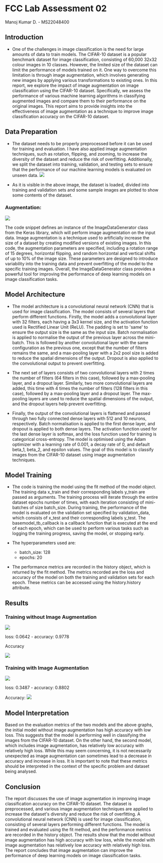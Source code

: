 # FCC Lab Assessment 02

Manoj Kumar D. - MS22048400

## Introduction

- One of the challenges in image classification is the need for large amounts of data to train models. The CIFAR-10 dataset is a popular benchmark dataset for image classification, consisting of 60,000 32x32 colour images in 10 classes. However, the limited size of the dataset can limit the performance of models trained on it. One way to overcome this limitation is through image augmentation, which involves generating new images by applying various transformations to existing ones. In this report, we explore the impact of image augmentation on image classification using the CIFAR-10 dataset. Specifically, we assess the performance of various machine learning algorithms in classifying augmented images and compare them to their performance on the original images. This report aims to provide insights into the effectiveness of image augmentation as a technique to improve image classification accuracy on the CIFAR-10 dataset.

## Data Preparation

- The dataset needs to be properly preprocessed before it can be used for training and evaluation. I have also applied image augmentation techniques, such as rotation, flipping, and zooming, to increase the diversity of the dataset and reduce the risk of overfitting. Additionally, we split the dataset into training, validation, and testing sets to ensure that the performance of our machine learning models is evaluated on unseen data. ![](RackMultipart20230331-1-vtvqg5_html_b57d39ce86ff60fb.png)

- As it is visible in the above image, the dataset is loaded, divided into training and validation sets and some sample images are plotted to show some contents of the dataset.

### Augmentation:

![](RackMultipart20230331-1-vtvqg5_html_7e1440752559e16f.png)

The code snippet defines an instance of the ImageDataGenerator class from the Keras library, which will perform image augmentation on the input data. Image augmentation is a technique used to artificially increase the size of a dataset by creating modified versions of existing images. In this code, the augmentation parameters are specified, including a rotation range of 15 degrees, horizontal flipping, and random horizontal and vertical shifts of up to 10% of the image size. These parameters are designed to introduce variability into the training data and prevent overfitting of the model to the specific training images. Overall, the ImageDataGenerator class provides a powerful tool for improving the performance of deep learning models on image classification tasks.

## Model Architecture

- The model architecture is a convolutional neural network (CNN) that is used for image classification. The model consists of several layers that perform different functions. Firstly, the model adds a convolutional layer with 32 filters, each having a 3x3 kernel size, and the activation function used is Rectified Linear Unit (ReLU). The padding is set to 'same' to ensure the output size is the same as the input size. Batch normalisation is applied to normalise the output of the previous layer across the mini-batch. This is followed by another convolutional layer with the same configuration as the previous one, except that the number of filters remains the same, and a max-pooling layer with a 2x2 pool size is added to reduce the spatial dimensions of the output. Dropout is also applied to the convolutional output to prevent overfitting.

- The next set of layers consists of two convolutional layers with 2 times the number of filters (64 filters in this case), followed by a max-pooling layer, and a dropout layer. Similarly, two more convolutional layers are added, this time with 4 times the number of filters (128 filters in this case), followed by a max-pooling layer and a dropout layer. The max-pooling layers are used to reduce the spatial dimensions of the output, and the dropout layers help prevent overfitting.

- Finally, the output of the convolutional layers is flattened and passed through two fully connected dense layers with 512 and 10 neurons, respectively. Batch normalisation is applied to the first dense layer, and dropout is applied to both dense layers. The activation function used for the last dense layer is softmax, and the loss function used for training is categorical cross-entropy. The model is optimised using the Adam optimizer with a learning rate of 0.001, a decay rate of 0, and default beta_1, beta_2, and epsilon values. The goal of this model is to classify images from the CIFAR-10 dataset using image augmentation techniques.

## Model Training

- The code is training the model using the fit method of the model object. The training data x_train and their corresponding labels y_train are passed as arguments. The training process will iterate through the entire dataset epochs number of times, with each iteration consisting of mini-batches of size batch_size. During training, the performance of the model is evaluated on the validation set specified by validation_data, which consists of x_test and their corresponding labels y_test. The basemodel_tb_callback is a callback function that is executed at the end of each epoch, which can be used to perform various tasks such as logging the training progress, saving the model, or stopping early.

- The hyperparameters used are:

  - batch_size: 128
  - epochs: 20

- The performance metrics are recorded in the history object, which is returned by the fit method. The metrics recorded are the loss and accuracy of the model on both the training and validation sets for each epoch. These metrics can be accessed using the history.history attribute.

## Results

### Training without Image Augmentation

![](RackMultipart20230331-1-vtvqg5_html_19c16fcac4b90274.png)

loss: 0.0642 - accuracy: 0.9778

Accuracy

![](RackMultipart20230331-1-vtvqg5_html_4862e2fe8c8539ce.png)

### Training with Image Augmentation

![](RackMultipart20230331-1-vtvqg5_html_566cacd0f3895e40.png)

loss: 0.3487 - accuracy: 0.8802

Accuracy: ![](RackMultipart20230331-1-vtvqg5_html_315b6155b2ee48b2.png)

## Model Interpretation

Based on the evaluation metrics of the two models and the above graphs, the initial model without image augmentation has high accuracy with low loss. This suggests that the model is performing well in classifying the images from the CIFAR-10 dataset. On the other hand, the second model, which includes image augmentation, has relatively low accuracy with relatively high loss. While this may seem concerning, it is not necessarily unexpected as image augmentation can sometimes lead to a decrease in accuracy and increase in loss. It is important to note that these metrics should be interpreted in the context of the specific problem and dataset being analysed.

## Conclusion

The report discusses the use of image augmentation in improving image classification accuracy on the CIFAR-10 dataset. The dataset is preprocessed, and various image augmentation techniques are applied to increase the dataset's diversity and reduce the risk of overfitting. A convolutional neural network (CNN) is used for image classification, consisting of several layers performing different functions. The model is trained and evaluated using the fit method, and the performance metrics are recorded in the history object. The results show that the model without image augmentation has high accuracy with low loss, while the model with image augmentation has relatively low accuracy with relatively high loss. The report concludes that image augmentation can improve the performance of deep learning models on image classification tasks.
